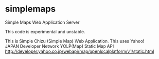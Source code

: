 # simplemaps
Simple Maps Web Application Server

This code is experimental and unstable.

This is Simple Chizu (Simple Map) Web Application.
This uses Yahoo! JAPAN Developer Network YOLP(Map) Static Map API http://developer.yahoo.co.jp/webapi/map/openlocalplatform/v1/static.html

